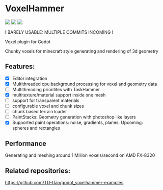 # VoxelHammer

<img src="https://badgen.net/badge/Godot/v%204.0.2/blue?icon=https://godotengine.org/themes/godotengine/assets/press/icon_monochrome_dark.svg"> <img src="https://badgen.net/badge/license/MIT/blue"> <img src="https://badgen.net/badge/version/v%200.1.0/cyan">

! BARELY USABLE: MULTIPLE COMMITS INCOMING !

Voxel plugin for Godot

Chunky voxels for minecraft style generating and rendering of 3d geometry

## Features:
- [x] Editor integration
- [x] Multithreaded cpu background processing for voxel and geometry data
- [ ] Multithreading prioritites with TaskHammer
- [x] multitexture/material support inside one mesh
- [ ] support for transparent materials
- [ ] configurable voxel and chunk sizes
- [ ] chunk based terrain loader
- [ ] PaintStacks: Geometry generation with photoshop like layers
- [x] Supported paint operations: noise, gradients, planes. Upcoming: spheres and rectangles

## Performance

Generating and meshing around 1 Million voxels/second on AMD FX-8320


## Related repositories:

https://github.com/TD-Dan/godot_voxelhammer-examples
